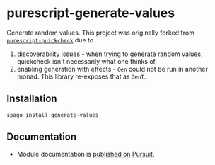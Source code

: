 # purescript-generate-values

Generate random values. This project was originally forked from [`purescript-quickcheck`](https://github.com/purescript/purescript-quickcheck) due to
1. discoverability issues - when trying to generate random values, quickcheck isn't necessarily what one thinks of.
2. enabling generation with effects - `Gen` could not be run in another monad. This library re-exposes that as `GenT`.

## Installation

```
spago install generate-values
```

## Documentation

- Module documentation is [published on Pursuit](http://pursuit.purescript.org/packages/purescript-generate-values).
